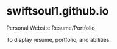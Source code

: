 # swiftsoul1.github.io
Personal Website Resume/Portfolio

To display resume, portfolio, and abilities.
